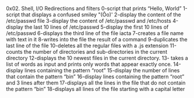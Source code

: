 0x02. Shell, I/O Redirections and filters
0-script that prints “Hello, World”
1-script that displays a confused smiley "(Ôo)'
2-display the content of the /etc/passwd file
3-display the content of /etc/passwd and /etc/hosts
4-display the last 10 lines of /etc/passwd
5-display the first 10 lines of /etc/passwd
6-displays the third line of the file iacta
7-creates a file name with text in it
8-writes into the file the result of a command
9-duplicates the last line of the file
10-deletes all the regular files with a .js extension
11-counts the number of directories and sub-directories in the current directory
12-displays the 10 newest files in the current directory.
13- takes a list of words as input and prints only words that appear exactly once.
14-display lines containing the pattern “root”
15-display the number of lines that contain the pattern “bin”
16-display lines containing the pattern “root” and 3 lines after them
17-displays all the lines in the file that do not contain the pattern “bin”
18-displays all lines of the file starting with a capital letter

